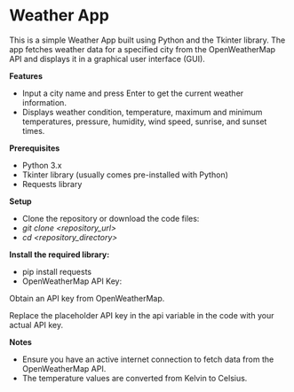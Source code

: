 # Weather App

This is a simple Weather App built using Python and the Tkinter library. The app fetches weather data for a specified city from the OpenWeatherMap API and displays it in a graphical user interface (GUI).

**Features**

* Input a city name and press Enter to get the current weather information.
* Displays weather condition, temperature, maximum and minimum temperatures, pressure, humidity, wind speed, sunrise, and sunset times.

**Prerequisites**

* Python 3.x
* Tkinter library (usually comes pre-installed with Python)
* Requests library

**Setup**

* Clone the repository or download the code files:
* *git clone <repository_url>*
* *cd <repository_directory>*

**Install the required library:**

* pip install requests
* OpenWeatherMap API Key:

Obtain an API key from OpenWeatherMap.

Replace the placeholder API key in the api variable in the code with your actual API key.

**Notes**

* Ensure you have an active internet connection to fetch data from the OpenWeatherMap API.
* The temperature values are converted from Kelvin to Celsius.

